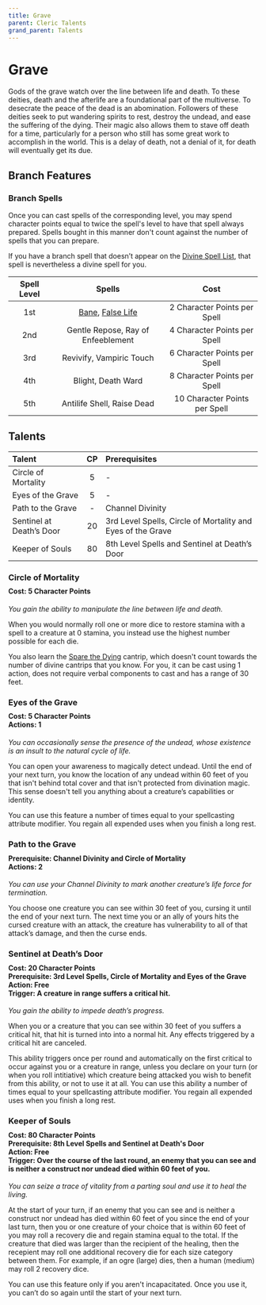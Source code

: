 ```yaml
---
title: Grave
parent: Cleric Talents
grand_parent: Talents
---
```


# Grave
Gods of the grave watch over the line between life and death. To these deities, death and the afterlife are a foundational part of the multiverse. To desecrate the peace of the dead is an abomination. Followers of these deities seek to put wandering spirits to rest, destroy the undead, and ease the suffering of the dying. Their magic also allows them to stave off death for a time, particularly for a person who still has some great work to accomplish in the world. This is a delay of death, not a denial of it, for death will eventually get its due.

## Branch Features
 
### Branch Spells
Once you can cast spells of the corresponding level, you may spend character points equal to twice the spell's level to have that spell always prepared. Spells bought in this manner don't count against the number of spells that you can prepare.
 
If you have a branch spell that doesn’t appear on the [Divine Spell List](https://stormchaserroleplaying.com/stormchaserRPG/Spells/Lists/Divine/), that spell is nevertheless a divine spell for you.
 
| Spell Level | Spells | Cost |
|:-----------:|:------:|:----:|
| 1st | [Bane](https://stormchaserroleplaying.com/stormchaserRPG/Spells/1/Charms/#bane), [False Life](https://stormchaserroleplaying.com/stormchaserRPG/Spells/1/Necromancy/#false-life) | 2 Character Points per Spell |
| 2nd | Gentle Repose, Ray of Enfeeblement | 4 Character Points per Spell |
| 3rd | Revivify, Vampiric Touch | 6 Character Points per Spell |
| 4th | Blight, Death Ward | 8 Character Points per Spell |
| 5th | Antilife Shell, Raise Dead | 10 Character Points per Spell |

## Talents
 
| Talent | CP | Prerequisites |
|:-------|:--:|:--------------|
| Circle of Mortality      | 5  | - |  
| Eyes of the Grave        | 5  | - |
| Path to the Grave        | -  | Channel Divinity |
| Sentinel at Death’s Door | 20 | 3rd Level Spells, Circle of Mortality and Eyes of the Grave |  
| Keeper of Souls          | 80 | 8th Level Spells and Sentinel at Death’s Door |  

### Circle of Mortality
 
<div style="margin-top:-10px;"></div>
 
#### **Cost:** 5 Character Points
*You gain the ability to manipulate the line between life and death.* 

When you would normally roll one or more dice to restore stamina with a spell to a creature at 0 stamina, you instead use the highest number possible for each die. 

You also learn the [Spare the Dying](https://stormchaserroleplaying.com/stormchaserRPG/Spells/Cantrips/Restoration/#spare-the-dying) cantrip, which doesn't count towards the number of divine cantrips that you know. For you, it can be cast using 1 action, does not require verbal components to cast and has a range of 30 feet.

### Eyes of the Grave
 
<div style="margin-top:-10px;"></div>
 
#### **Cost:** 5 Character Points<br>**Actions:** 1
*You can occasionally sense the presence of the undead, whose existence is an insult to the natural cycle of life.* 

You can open your awareness to magically detect undead. Until the end of your next turn, you know the location of any undead within 60 feet of you that isn't behind total cover and that isn't protected from divination magic. This sense doesn't tell you anything about a creature’s capabilities or identity.

You can use this feature a number of times equal to your spellcasting attribute modifier. You regain all expended uses when you finish a long rest.

### Path to the Grave

<div style="margin-top:-10px;"></div>

#### **Prerequisite:** Channel Divinity and Circle of Mortality<br>**Actions:** 2
*You can use your Channel Divinity to mark another creature’s life force for termination.* 

You choose one creature you can see within 30 feet of you, cursing it until the end of your next turn. The next time you or an ally of yours hits the cursed creature with an attack, the creature has vulnerability to all of that attack’s damage, and then the curse ends. 

### Sentinel at Death’s Door

<div style="margin-top:-10px;"></div>
 
#### **Cost:** 20 Character Points<br>**Prerequisite:** 3rd Level Spells, Circle of Mortality and Eyes of the Grave<br>**Action:** Free<br>**Trigger:** A creature in range suffers a critical hit.
*You gain the ability to impede death’s progress.* 

When you or a creature that you can see within 30 feet of you suffers a critical hit, that hit is turned into into a normal hit. Any effects triggered by a critical hit are canceled. 

This ability triggers once per round and automatically on the first critical to occur against you or a creature in range, unless you declare on your turn (or when you roll intitiative) which creature being attacked you wish to benefit from this ability, or not to use it at all. You can use this ability a number of times equal to your spellcasting attribute modifier. You regain all expended uses when you finish a long rest.

### Keeper of Souls

<div style="margin-top:-10px;"></div>
 
#### **Cost:** 80 Character Points<br>**Prerequisite:** 8th Level Spells and Sentinel at Death's Door<br>**Action:** Free<br>**Trigger:** Over the course of the last round, an enemy that you can see and is neither a construct nor undead died within 60 feet of you.
*You can seize a trace of vitality from a parting soul and use it to heal the living.*

At the start of your turn, if an enemy that you can see and is neither a construct nor undead has died within 60 feet of you since the end of your last turn, then you or one creature of your choice that is within 60 feet of you may roll a recovery die and regain stamina equal to the total. If the creature that died was larger than the recipient of the healing, then the recepient may roll one additional recovery die for each size category between them. For example, if an ogre (large) dies, then a human (medium) may roll 2 recovery dice.

You can use this feature only if you aren't incapacitated. Once you use it, you can’t do so again until the start of your next turn.
